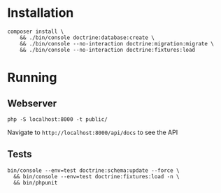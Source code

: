 # Installation
```shell
composer install \
    && ./bin/console doctrine:database:create \
    && ./bin/console --no-interaction doctrine:migration:migrate \
    && ./bin/console --no-interaction doctrine:fixtures:load
```
# Running
## Webserver
```shell
php -S localhost:8000 -t public/
```
Navigate to ```http://localhost:8000/api/docs``` to see the API
## Tests
```shell
bin/console --env=test doctrine:schema:update --force \
  && bin/console --env=test doctrine:fixtures:load -n \
  && bin/phpunit
```